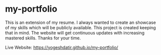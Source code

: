 # my-portfolio
This is an extension of my resume. I always wanted to create an showcase of my skills which will be publicly available. This project is created keeping that in mind. The website will get continuous updates with increasing mastered skills. Thanks for your time. 

Live Website: https://yogeshdatir.github.io/my-portfolio/
